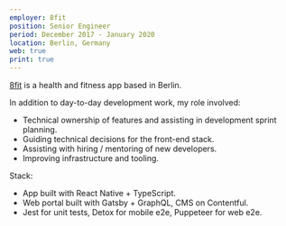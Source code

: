 ```yaml
---
employer: 8fit
position: Senior Engineer
period: December 2017 - January 2020
location: Berlin, Germany
web: true
print: true
---
```


[8fit](https://8fit.com) is a health and fitness app based in Berlin.

In addition to day-to-day development work, my role involved:

- Technical ownership of features and assisting in development sprint planning.
- Guiding technical decisions for the front-end stack.
- Assisting with hiring / mentoring of new developers.
- Improving infrastructure and tooling.

Stack:

- App built with React Native + TypeScript.
- Web portal built with Gatsby + GraphQL, CMS on Contentful.
- Jest for unit tests, Detox for mobile e2e, Puppeteer for web e2e.
